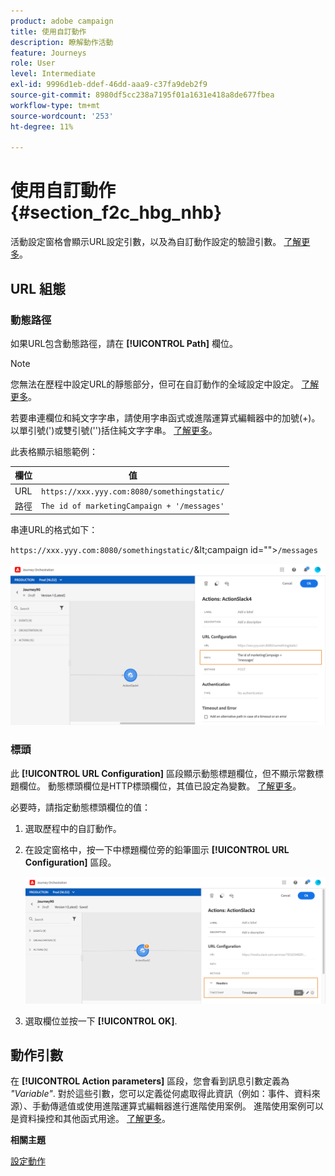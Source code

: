 ```yaml
---
product: adobe campaign
title: 使用自訂動作
description: 瞭解動作活動
feature: Journeys
role: User
level: Intermediate
exl-id: 9996d1eb-ddef-46dd-aaa9-c37fa9deb2f9
source-git-commit: 8980df5cc238a7195f01a1631e418a8de677fbea
workflow-type: tm+mt
source-wordcount: '253'
ht-degree: 11%

---
```


# 使用自訂動作 {#section_f2c_hbg_nhb}

活動設定窗格會顯示URL設定引數，以及為自訂動作設定的驗證引數。 [了解更多](../action/about-custom-action-configuration.md)。

## URL 組態

### 動態路徑

如果URL包含動態路徑，請在 **[!UICONTROL Path]** 欄位。

>[!NOTE]
>
>您無法在歷程中設定URL的靜態部分，但可在自訂動作的全域設定中設定。 [了解更多](../action/about-custom-action-configuration.md)。

若要串連欄位和純文字字串，請使用字串函式或進階運算式編輯器中的加號(+)。 以單引號(&#39;)或雙引號(&#39;&#39;)括住純文字字串。 [了解更多](../expression/expressionadvanced.md)。

此表格顯示組態範例：

| 欄位 | 值 |
| --- | --- |
| URL | `https://xxx.yyy.com:8080/somethingstatic/` |
| 路徑 | `The id of marketingCampaign + '/messages'` |

串連URL的格式如下：

`https://xxx.yyy.com:8080/somethingstatic/`\&lt;campaign id=&quot;&quot;>`/messages`

![](../assets/journey-custom-action-url.png)

### 標頭

此 **[!UICONTROL URL Configuration]** 區段顯示動態標題欄位，但不顯示常數標題欄位。 動態標頭欄位是HTTP標頭欄位，其值已設定為變數。 [了解更多](../action/about-custom-action-configuration.md)。

必要時，請指定動態標頭欄位的值：

1. 選取歷程中的自訂動作。
1. 在設定窗格中，按一下中標題欄位旁的鉛筆圖示 **[!UICONTROL URL Configuration]** 區段。

   ![](../assets/journey-dynamicheaderfield.png)

1. 選取欄位並按一下 **[!UICONTROL OK]**.

## 動作引數

在 **[!UICONTROL Action parameters]** 區段，您會看到訊息引數定義為 _&quot;Variable&quot;_. 對於這些引數，您可以定義從何處取得此資訊（例如：事件、資料來源）、手動傳遞值或使用進階運算式編輯器進行進階使用案例。 進階使用案例可以是資料操控和其他函式用途。 [了解更多](../expression/expressionadvanced.md)。

**相關主題**

[設定動作](../action/about-custom-action-configuration.md)

